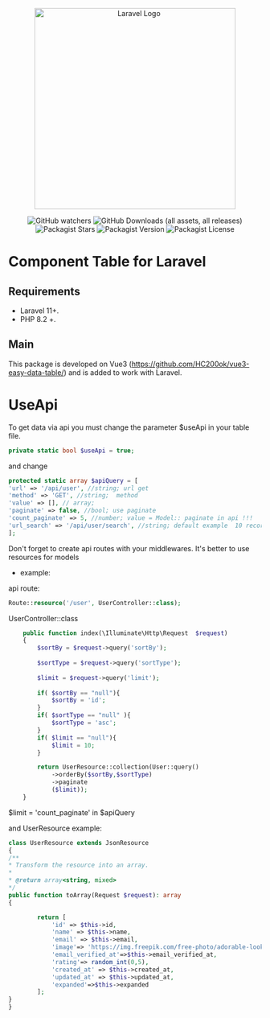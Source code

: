 <p align="center"><a href="https://laravel.com" target="_blank"><img src="https://raw.githubusercontent.com/laravel/art/master/logo-lockup/5%20SVG/2%20CMYK/1%20Full%20Color/laravel-logolockup-cmyk-red.svg" width="400" alt="Laravel Logo"></a></p>

<p align="center">

<div style="text-align: center;">

![GitHub watchers](https://img.shields.io/github/watchers/kovyakin/components)
![GitHub Downloads (all assets, all releases)](https://img.shields.io/github/downloads/kovyakin/components)
![Packagist Stars](https://img.shields.io/packagist/stars/kovyakin/components)
![Packagist Version](https://img.shields.io/packagist/v/kovyakin/components)
![Packagist License](https://img.shields.io/packagist/l/kovyakin/components)

</div>

# Component Table for Laravel

## Requirements

- Laravel 11+.
- PHP 8.2 +.

## Main

This package is developed on Vue3 (https://github.com/HC200ok/vue3-easy-data-table/)
and is added to work with Laravel.

# UseApi

To get data via api you must change the parameter $useApi in your table file.

```php
private static bool $useApi = true;
```

and change

```php
protected static array $apiQuery = [
'url' => '/api/user', //string; url get
'method' => 'GET', //string;  method
'value' => [], // array;
'paginate' => false, //bool; use paginate
'count_paginate' => 5, //number; value = Model:: paginate in api !!!
'url_search' => '/api/user/search', //string; default example  10 records
];
```

Don't forget to create api routes with your middlewares.
It's better to use resources for models

- example:

api route:

```php
Route::resource('/user', UserController::class);
```

UserController::class

```php
    public function index(\Illuminate\Http\Request  $request)
    {
        $sortBy = $request->query('sortBy');
        
        $sortType = $request->query('sortType');
        
        $limit = $request->query('limit');
        
        if( $sortBy == "null"){
            $sortBy = 'id';
        }
        if( $sortType == "null" ){
            $sortType = 'asc';
        }
        if( $limit == "null"){
            $limit = 10;
        }

        return UserResource::collection(User::query()
            ->orderBy($sortBy,$sortType)
            ->paginate
            ($limit));
    }
```

$limit = 'count_paginate' in $apiQuery

and UserResource example:

```php
class UserResource extends JsonResource
{
/**
* Transform the resource into an array.
*
* @return array<string, mixed>
*/
public function toArray(Request $request): array
{

        return [
            'id' => $this->id,
            'name' => $this->name,
            'email' => $this->email,
            'image'=> 'https://img.freepik.com/free-photo/adorable-looking-kitten-with-yarn_23-2150886292.jpg?semt=ais_hybrid',
            'email_verified_at'=>$this->email_verified_at,
            'rating'=> random_int(0,5),
            'created_at' => $this->created_at,
            'updated_at' => $this->updated_at,
            'expanded'=>$this->expanded
        ];
}
}
```



